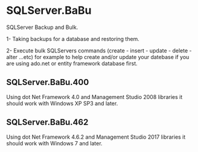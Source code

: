# SQLServer.BaBu
SQLServer Backup and Bulk.

1- Taking backups for a database and restoring them.

2- Execute bulk SQLServers commands (create - insert - update - delete - alter ...etc) for example to help create and/or update your datebase if you are using ado.net or entity framework database first.


## SQLServer.BaBu.400
Using dot Net Framework 4.0 and Management Studio 2008 libraries it should work with Windows XP SP3 and later.

## SQLServer.BaBu.462
Using dot Net Framework 4.6.2 and Management Studio 2017 libraries it should work with Windows 7 and later.
